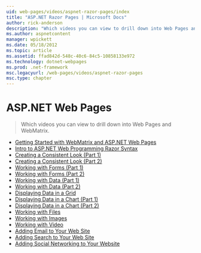 ```yaml
---
uid: web-pages/videos/aspnet-razor-pages/index
title: "ASP.NET Razor Pages | Microsoft Docs"
author: rick-anderson
description: "Which videos you can view to drill down into Web Pages and WebMatrix."
ms.author: aspnetcontent
manager: wpickett
ms.date: 05/18/2012
ms.topic: article
ms.assetid: ffad842d-548c-40c6-84c5-10858133e972
ms.technology: dotnet-webpages
ms.prod: .net-framework
msc.legacyurl: /web-pages/videos/aspnet-razor-pages
msc.type: chapter
---
```

ASP.NET Web Pages
=================
> Which videos you can view to drill down into Web Pages and WebMatrix.


- [Getting Started with WebMatrix and ASP.NET Web Pages](getting-started-with-webmatrix-and-aspnet-web-pages.md)
- [Intro to ASP.NET Web Programming Razor Syntax](introduction-to-aspnet-web-programming-using-the-razor-syntax.md)
- [Creating a Consistent Look (Part 1)](creating-a-consistent-look-part-1.md)
- [Creating a Consistent Look (Part 2)](creating-a-consistent-look-part-2.md)
- [Working with Forms (Part 1)](working-with-forms-part-1.md)
- [Working with Forms (Part 2)](working-with-forms-part-2.md)
- [Working with Data (Part 1)](working-with-data-part-1.md)
- [Working with Data (Part 2)](working-with-data-part-2.md)
- [Displaying Data in a Grid](displaying-data-in-a-grid.md)
- [Displaying Data in a Chart (Part 1)](displaying-data-in-a-chart-part-1.md)
- [Displaying Data in a Chart (Part 2)](displaying-data-in-a-chart-part-2.md)
- [Working with Files](working-with-files.md)
- [Working with Images](working-with-images.md)
- [Working with Video](working-with-video.md)
- [Adding Email to Your Web Site](adding-email-to-your-web-site.md)
- [Adding Search to Your Web Site](adding-search-to-your-web-site.md)
- [Adding Social Networking to Your Website](adding-social-networking-to-your-website.md)

